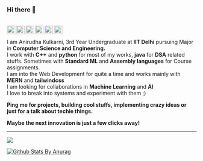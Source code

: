 ### Hi there 👋

<br/>
<a href="https://4n1rudh4.medium.com/" target="_blank">
  <img align="left" alt="Medium" width="22px" src="https://cdn.jsdelivr.net/npm/simple-icons@v3/icons/medium.svg" />
</a>
<a href="https://www.linkedin.com/in/anirudha-kulkarni47/" target="_blank">
  <img align="left" alt="Linkedin" width="22px" src="https://cdn.jsdelivr.net/npm/simple-icons@v3/icons/linkedin.svg" />
</a>
<a href="https://t.me/Anirudhak"target="_blank">
  <img align="left" alt="Telegram" width="22px" src="https://cdn.jsdelivr.net/npm/simple-icons@v3/icons/telegram.svg" />
</a>
<a href="https://www.instagram.com/ani.cool_karni/"target="_blank"target="_blank">
  <img align="left" alt="Instagram" width="22px" src="https://cdn.jsdelivr.net/npm/simple-icons@v3/icons/instagram.svg" />
</a>
<a href="https://codeforces.com/profile/anirudhak47"target="_blank">
  <img align="left" alt="codeforces" width="22px" src="https://cdn.jsdelivr.net/npm/simple-icons@v3/icons/codeforces.svg" />
</a>
<a href="https://www.codechef.com/users/anirudhak47"target="_blank">
  <img align="left" alt=" Codechef" width="22px" src="https://cdn.jsdelivr.net/npm/simple-icons@v3/icons/codechef.svg" />
</a>
<br/>
<br/>
I am Anirudha Kulkarni, 3rd Year Undergraduate at <strong>IIT Delhi</strong> pursuing Major in <strong>Computer Science and Engineering.</strong> <br/>
I work with <strong>C++</strong> and <strong>python</strong> for most of my works, <strong>java</strong> for <strong>DSA</strong> related stuffs. Sometimes with <strong>Standard ML</strong> and <strong>Assembly languages</strong> for Course assignments. <br/>
I am into the Web Development for quite a time and works mainly with <strong>MERN</strong> and <strong>tailwindcss</strong> <br/>
I am looking for collaborations in <strong>Machine Learning</strong> and <strong>AI</strong><br/>
I love to break into systems and experiment with them ;)

<strong>Ping me for projects, building cool stuffs, implementing crazy ideas or just for a talk about techie things. 

Maybe the next innovation is just a few clicks away!</strong>
<br/>


---

![](https://anirudhakulkarni-visitor-badge.glitch.me/badge?page_id=anirudhakulkarni.anirudhakulkarni)
<br />

[![Github Stats By Anurag](https://github-readme-stats.vercel.app/api?username=anirudhakulkarni&show_icons=true&title_color=fff&icon_color=79ff97&text_color=9f9f9f&bg_color=151515)](https://github.com/anuraghazra/github-readme-stats)

